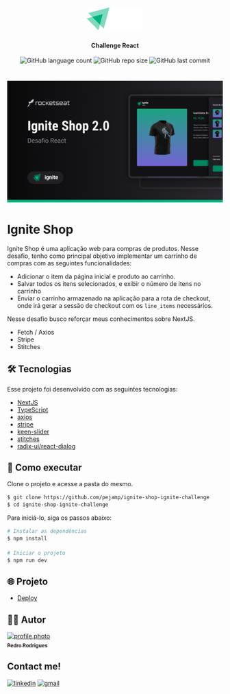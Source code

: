 <h1 align="center">
    <br>
    <img src="/src/assets/logo.svg" alt="" width="132">
</h1>

<h4 align="center">
    Challenge React
</h4>

<p align="center">
    <img alt="GitHub language count" src="https://img.shields.io/github/languages/count/pejamp/ignite-shop-ignite-challenge?color=7465D4&style=for-the-badge&labelColor=1EA483">
    <img alt="GitHub repo size" src="https://img.shields.io/github/repo-size/pejamp/ignite-shop-ignite-challenge?color=7465D4&style=for-the-badge&labelColor=1EA483">
    <img alt="GitHub last commit" src="https://img.shields.io/github/last-commit/pejamp/ignite-shop-ignite-challenge?color=7465D4&style=for-the-badge&labelColor=1EA483">
</p>

<h1 align="center">
    <img alt="Ignite Shop" src="/src/assets/cover.png" />
</h1>

# Ignite Shop
Ignite Shop é uma aplicação web para compras de produtos. Nesse desafio, tenho como principal objetivo implementar um carrinho de compras com as seguintes funcionalidades:

- Adicionar o item da página inicial e produto ao carrinho.
- Salvar todos os itens selecionados, e exibir o número de itens no carrinho
- Enviar o carrinho armazenado na aplicação para a rota de checkout, onde irá gerar a sessão de checkout com os ``line_items`` necessários.

Nesse desafio busco reforçar meus conhecimentos sobre NextJS.

- Fetch / Axios
- Stripe
- Stitches

## 🛠️ Tecnologias

Esse projeto foi desenvolvido com as seguintes tecnologias:

- [NextJS](https://nextjs.org/docs)
- [TypeScript](https://www.typescriptlang.org/)
- [axios](https://axios-http.com/docs/intro)
- [stripe](https://stripe.com/en-mx?utm_campaign=BR_en_Search_Brand_Brand_EXA-15088005049&utm_medium=cpc&utm_source=google&ad_content=556495423089&utm_term=stripe&utm_matchtype=e&utm_adposition=&utm_device=c&gclid=Cj0KCQiAqsitBhDlARIsAGMR1RgHOUtZzbn83Uy4bAiBXiZOAUyQR6nG9XyhqT2pivpChRty_8Tx4ncaAq_yEALw_wcB)
- [keen-slider](https://keen-slider.io/)
- [stitches](https://stitches.dev/)
- [radix-ui/react-dialog](https://www.radix-ui.com/primitives/docs/components/dialog)

## 🚀 Como executar

Clone o projeto e acesse a pasta do mesmo.

```bash
$ git clone https://github.com/pejamp/ignite-shop-ignite-challenge
$ cd ignite-shop-ignite-challenge
```

Para iniciá-lo, siga os passos abaixo:
```bash
# Instalar as dependências
$ npm install

# Iniciar o projeto
$ npm run dev
```

## 🌐 Projeto

- [Deploy](https://ignite-shop-ignite-challenge.vercel.app/)

## 👨‍💻 Autor

<a href="https://github.com/pejamp">
 <img 
  src="https://avatars.githubusercontent.com/u/53826489?s=460&u=834aa9912aaaa1464d4635cb9fa7767c64a6e9b3&v=4" 
  width="100px;" 
  alt="profile photo" 
 />
 <br />
 <sub><b>Pedro Rodrigues</b></sub>
</a> 
<a href="https://github.com/pejamp"></a>
<br />

## Contact me!

[![linkedin](https://img.shields.io/badge/linkedin-0A66C2?style=for-the-badge&logo=linkedin&logoColor=white)](https://www.linkedin.com/in/pedro-rodrigues-3a3647176/)
[![gmail](https://img.shields.io/badge/gmail-c14438?style=for-the-badge&logo=gmail&logoColor=white)](mailto:pedro.roguea@gmail.com)
